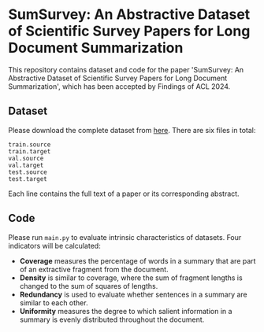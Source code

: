 # SumSurvey: An Abstractive Dataset of Scientific Survey Papers for Long Document Summarization

This repository contains dataset and code for the paper 'SumSurvey: An Abstractive Dataset of Scientific Survey Papers for Long Document Summarization', which has been accepted by Findings of ACL 2024.

## Dataset

Please download the complete dataset from [here](https://www.baidu.com). There are six files in total:

```
train.source
train.target
val.source
val.target
test.source
test.target
```

Each line contains the full text of a paper or its corresponding abstract.

## Code

Please run `main.py` to evaluate intrinsic characteristics of datasets. Four indicators will be calculated:

* **Coverage** measures the percentage of words in a summary that are part of an extractive fragment from the document.  
* **Density** is similar to coverage, where the sum of fragment lengths is changed to the sum of squares of lengths.  
* **Redundancy** is used to evaluate whether sentences in a summary are similar to each other.  
* **Uniformity** measures the degree to which salient information in a summary is evenly distributed throughout the document.

